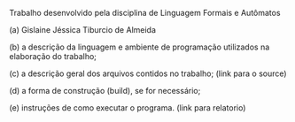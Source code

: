 Trabalho desenvolvido pela disciplina de Linguagem Formais e Autômatos


(a) Gislaine Jéssica Tiburcio de Almeida

(b) a descrição da linguagem e ambiente de programação utilizados na elaboração do trabalho; 

(c) a descrição geral dos arquivos contidos no trabalho; (link para o source)

(d) a forma de construção (build), se for necessário;

(e) instruções de como executar o programa. (link para relatorio)

